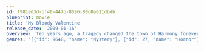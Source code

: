 ```yaml
---
id: f981ed3d-bf46-447b-8596-80c0a611dbdb
blueprint: movie
title: 'My Bloody Valentine'
release_date: '2009-01-16'
overview: 'Ten years ago, a tragedy changed the town of Harmony forever. Tom Hanniger, an inexperienced coal miner, caused an accident in the tunnels that trapped and killed five men and sent the only survivor, Harry Warden, into a permanent coma. But Harry Warden wanted revenge. Exactly one year later, on Valentine’s Day, he woke up…and brutally murdered twenty-two people with a pickaxe before being killed.'
genres: '[{"id": 9648, "name": "Mystery"}, {"id": 27, "name": "Horror"}]'
---
```


